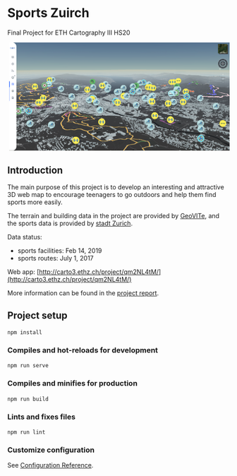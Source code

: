 # Sports Zuirch

Final Project for ETH Cartography III HS20

<p align="center">
  <img src="screen.PNG" alt="Photo" style="width: 500px;"/> 
</p>

## Introduction

The main purpose of this project is to develop an interesting and attractive 3D web map
to encourage teenagers to go outdoors and help them find sports more easily.

The terrain and building data in the project are provided by [GeoVITe](https://geovite.ethz.ch/),
and the sports data is provided by [stadt Zurich](https://www.stadt-zuerich.ch/geodaten/).

Data status:

- sports facilities: Feb 14, 2019
- sports routes: July 1, 2017

Web app: [http://carto3.ethz.ch/project/qm2NL4tM/](http://carto3.ethz.ch/project/qm2NL4tM/)

More information can be found in the [project report](https://github.com/ywyue/SportsZurich-CartographyIII-Project/blob/master/Cartography_III_report.pdf).
## Project setup

```
npm install
```

### Compiles and hot-reloads for development

```
npm run serve
```

### Compiles and minifies for production

```
npm run build
```

### Lints and fixes files

```
npm run lint
```

### Customize configuration

See [Configuration Reference](https://cli.vuejs.org/config/).
